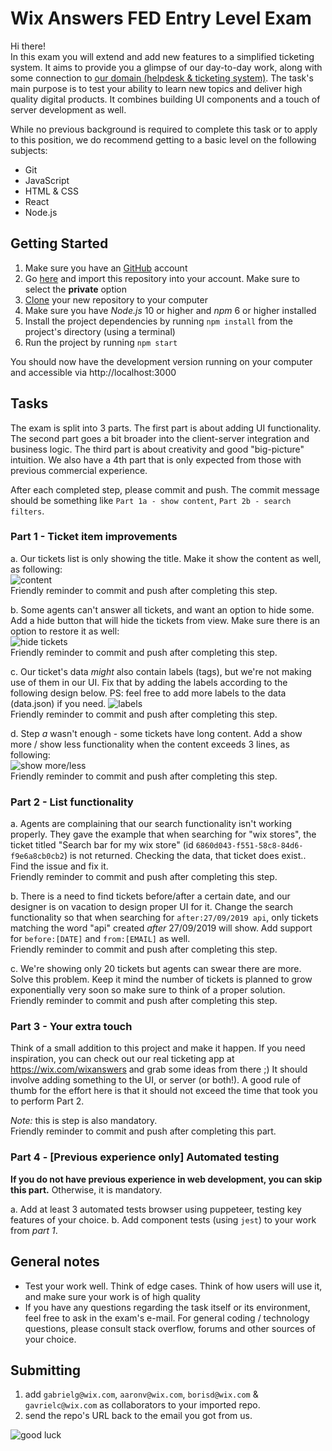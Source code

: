 # Wix Answers FED Entry Level Exam

Hi there!  
In this exam you will extend and add new features to a simplified ticketing system. It aims to provide you a glimpse of our day-to-day work, along with some connection to [our domain (helpdesk & ticketing system)](https://www.wix.com/wixanswers/main).
The task's main purpose is to test your ability to learn new topics and deliver high quality digital products. It combines building UI components and a touch of server development as well.

While no previous background is required to complete this task or to apply to this position, we do recommend getting to a basic level on the following subjects:
- Git
- JavaScript
- HTML & CSS
- React
- Node.js

## Getting Started
1. Make sure you have an [GitHub](https://github.com) account
2. Go [here](https://github.com/new/import) and import this repository into your account. Make sure to select the **private** option
3. [Clone](https://try.github.io/) your new repository to your computer
4. Make sure you have *Node.js* 10 or higher and *npm* 6 or higher installed
5. Install the project dependencies by running `npm install` from the project's directory (using a terminal)
6. Run the project by running `npm start`

You should now have the development version running on your computer and accessible via http://localhost:3000

## Tasks

The exam is split into 3 parts. The first part is about adding UI functionality. The second part goes a bit broader into the client-server integration and business logic.
The third part is about creativity and good "big-picture" intuition. 
We also have a 4th part that is only expected from those with previous commercial experience.

After each completed step, please commit and push. The commit message should be something like `Part 1a - show content`, `Part 2b - search filters`. 


### Part 1 - Ticket item improvements

a. Our tickets list is only showing the title. Make it show the content as well, as following:  
![content](https://d2x3xhvgiqkx42.cloudfront.net/3d412e82-d97e-487e-b1a3-41a6bd24a05b/b9bd9ddb-c0bf-4b55-888e-747f0d6524c8/2019/09/27/6fec98b0-c9cd-4583-ac9f-eaf8983c4061/6043b7ba-e795-4807-8aca-9f693c0450eb.png)  
Friendly reminder to commit and push after completing this step.

b. Some agents can't answer all tickets, and want an option to hide some.
Add a hide button that will hide the tickets from view. Make sure there is an option to restore it as well:  
![hide tickets](https://d2x3xhvgiqkx42.cloudfront.net/3d412e82-d97e-487e-b1a3-41a6bd24a05b/b9bd9ddb-c0bf-4b55-888e-747f0d6524c8/2019/09/27/233c0170-fd67-4fb5-92c1-54de14d71350/b653f595-a0b7-4233-9259-a8b3d8d1d271.gif)  
Friendly reminder to commit and push after completing this step.

c. Our ticket's data *might* also contain labels (tags), but we're not making use of them in our UI. Fix that by adding the labels according to the following design below. PS: feel free to add more labels to the data (data.json) if you need.
![labels](https://d2x3xhvgiqkx42.cloudfront.net/3d412e82-d97e-487e-b1a3-41a6bd24a05b/b9bd9ddb-c0bf-4b55-888e-747f0d6524c8/2019/09/27/6d307660-953a-4e00-a28d-ffbc48e68fb8/5d422571-d37c-4890-9837-4f786f1e5e10.png)  
Friendly reminder to commit and push after completing this step.

d. Step *a* wasn't enough - some tickets have long content. Add a show more / show less functionality when the content exceeds 3 lines, as following:  
![show more/less](https://d2x3xhvgiqkx42.cloudfront.net/3d412e82-d97e-487e-b1a3-41a6bd24a05b/b9bd9ddb-c0bf-4b55-888e-747f0d6524c8/2019/09/27/fd41c164-d566-471e-9723-e785b313845a/738cbaa0-93e8-4f02-861d-6fab92c608bd.gif)  
 Friendly reminder to commit and push after completing this step.


### Part 2 - List functionality

a. Agents are complaining that our search functionality isn't working properly. They gave the example that when searching for "wix stores", the ticket titled "Search bar for my wix store" (id `6860d043-f551-58c8-84d6-f9e6a8cb0cb2`) is not returned. Checking the data, that ticket does exist.. Find the issue and fix it.  
Friendly reminder to commit and push after completing this step.

b. There is a need to find tickets before/after a certain date, and our designer is on vacation to design proper UI for it. Change the search functionality so that when searching for `after:27/09/2019 api`, only tickets matching the word "api" created *after* 27/09/2019 will show. Add support for `before:[DATE]` and `from:[EMAIL]` as well.  
Friendly reminder to commit and push after completing this step.

c. We're showing only 20 tickets but agents can swear there are more. Solve this problem. Keep it mind the number of tickets is planned to grow exponentially very soon so make sure to think of a proper solution.  
Friendly reminder to commit and push after completing this step.

### Part 3 - Your extra touch
Think of a small addition to this project and make it happen. If you need inspiration, you can check out our real ticketing app at https://wix.com/wixanswers and grab some ideas from there ;)
It should involve adding something to the UI, or server (or both!).
A good rule of thumb for the effort here is that it should not exceed the time that took you to perform Part 2.

*Note:* this is step is also mandatory.  
Friendly reminder to commit and push after completing this part.

### Part 4 - [Previous experience only] Automated testing
**If you do not have previous experience in web development, you can skip this part.**
Otherwise, it is mandatory. 

a. Add at least 3 automated tests browser using puppeteer, testing key features of your choice.
b. Add component tests (using `jest`) to your work from *part 1*.


## General notes
- Test your work well. Think of edge cases. Think of how users will use it, and make sure your work is of high quality
- If you have any questions regarding the task itself or its environment, feel free to ask in the exam's e-mail. For general coding / technology questions, please consult stack overflow, forums and other sources of your choice.


## Submitting

1. add `gabrielg@wix.com`, `aaronv@wix.com`, `borisd@wix.com` & `gavrielc@wix.com` as collaborators to your imported repo.
2. send the repo's URL back to the email you got from us.

![good luck](https://media.giphy.com/media/12XDYvMJNcmLgQ/giphy.gif)
